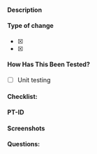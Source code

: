 #### Description

#### Type of change

- [x]
- [x]

#### How Has This Been Tested?

- [ ] Unit testing

#### Checklist:

#### PT-ID

[](url)

#### Screenshots

#### Questions:
